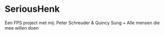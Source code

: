 # SeriousHenk
Een FPS project met mij: Peter Schreuder &amp; Quincy Sung + Alle mensen die mee willen doen

